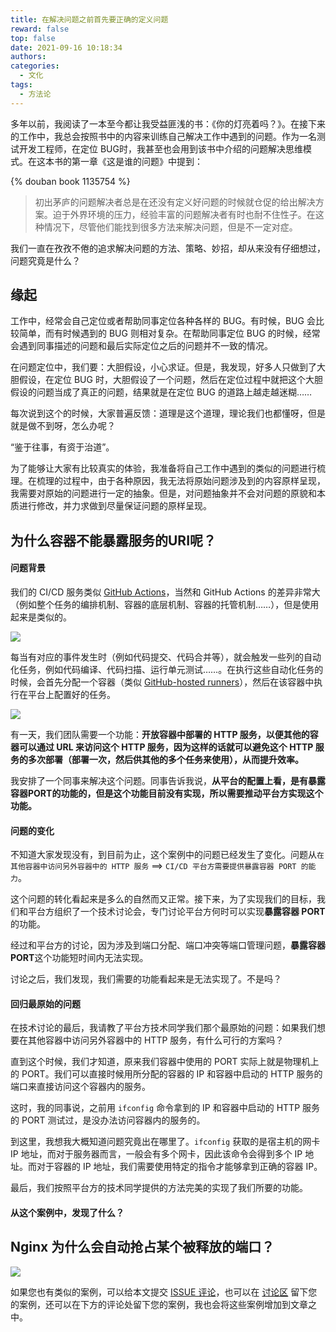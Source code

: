 ```yaml
---
title: 在解决问题之前首先要正确的定义问题
reward: false
top: false
date: 2021-09-16 10:18:34
authors:
categories:
  - 文化
tags:
  - 方法论
---
```


多年以前，我阅读了一本至今都让我受益匪浅的书：《你的灯亮着吗？》。在接下来的工作中，我总会按照书中的内容来训练自己解决工作中遇到的问题。作为一名测试开发工程师，在定位 BUG时，我甚至也会用到该书中介绍的问题解决思维模式。在这本书的第一章《这是谁的问题》中提到：

{% douban book 1135754 %}

> 初出茅庐的问题解决者总是在还没有定义好问题的时候就仓促的给出解决方案。迫于外界环境的压力，经验丰富的问题解决者有时也耐不住性子。在这种情况下，尽管他们能找到很多方法来解决问题，但是不一定对症。

我们一直在孜孜不倦的追求解决问题的方法、策略、妙招，却从来没有仔细想过，问题究竟是什么？

<!--more-->

## 缘起
工作中，经常会自己定位或者帮助同事定位各种各样的 BUG。有时候，BUG 会比较简单，而有时候遇到的 BUG 则相对复杂。在帮助同事定位 BUG 的时候，经常会遇到同事描述的问题和最后实际定位之后的问题并不一致的情况。

在问题定位中，我们要：大胆假设，小心求证。但是，我发现，好多人只做到了大胆假设，在定位 BUG 时，大胆假设了一个问题，然后在定位过程中就把这个大胆假设的问题当成了真正的问题，结果就是在定位 BUG 的道路上越走越迷糊……

每次说到这个的时候，大家普遍反馈：道理是这个道理，理论我们也都懂呀，但是就是做不到呀，怎么办呢？

“鉴于往事，有资于治道”。

为了能够让大家有比较真实的体验，我准备将自己工作中遇到的类似的问题进行梳理。在梳理的过程中，由于各种原因，我无法将原始问题涉及到的内容原样呈现，我需要对原始的问题进行一定的抽象。但是，对问题抽象并不会对问题的原貌和本质进行修改，并力求做到尽量保证问题的原样呈现。

## 为什么容器不能暴露服务的URI呢？
#### 问题背景
我们的 CI/CD 服务类似 [GitHub Actions](https://docs.github.com/en/actions)，当然和 GitHub Actions 的差异非常大（例如整个任务的编排机制、容器的底层机制、容器的托管机制……），但是使用起来是类似的。

![](actions-workflow.svg)

每当有对应的事件发生时（例如代码提交、代码合并等），就会触发一些列的自动化任务，例如代码编译、代码扫描、运行单元测试……。在执行这些自动化任务的时候，会首先分配一个容器（类似 [GitHub-hosted runners](https://docs.github.com/en/actions/using-github-hosted-runners/about-github-hosted-runners)），然后在该容器中执行在平台上配置好的任务。

![](workflow.gif)

有一天，我们团队需要一个功能：**开放容器中部署的 HTTP 服务，以便其他的容器可以通过 URL 来访问这个 HTTP 服务，因为这样的话就可以避免这个 HTTP 服务的多次部署（部署一次，然后供其他的多个任务来使用），从而提升效率。**

我安排了一个同事来解决这个问题。同事告诉我说，**从平台的配置上看，是有暴露容器PORT的功能的，但是这个功能目前没有实现，所以需要推动平台方实现这个功能。**

#### 问题的变化
不知道大家发现没有，到目前为止，这个案例中的问题已经发生了变化。问题从`在其他容器中访问另外容器中的 HTTP 服务` $\implies$ `CI/CD 平台方需要提供暴露容器 PORT 的能力`。

这个问题的转化看起来是多么的自然而又正常。接下来，为了实现我们的目标，我们和平台方组织了一个技术讨论会，专门讨论平台方何时可以实现**暴露容器 PORT**的功能。

经过和平台方的讨论，因为涉及到端口分配、端口冲突等端口管理问题，**暴露容器 PORT**这个功能短时间内无法实现。

讨论之后，我们发现，我们需要的功能看起来是无法实现了。不是吗？

#### 回归最原始的问题
在技术讨论的最后，我请教了平台方技术同学我们那个最原始的问题：如果我们想要在其他容器中访问另外容器中的 HTTP 服务，有什么可行的方案吗？

直到这个时候，我们才知道，原来我们容器中使用的 PORT 实际上就是物理机上的 PORT。我们可以直接时候用所分配的容器的 IP 和容器中启动的 HTTP 服务的端口来直接访问这个容器内的服务。

这时，我的同事说，之前用 `ifconfig` 命令拿到的 IP 和容器中启动的 HTTP 服务的 PORT 测试过，是没办法访问容器内的服务的。

到这里，我想我大概知道问题究竟出在哪里了。`ifconfig` 获取的是宿主机的网卡 IP 地址，而对于服务器而言，一般会有多个网卡，因此该命令会得到多个 IP 地址。而对于容器的 IP 地址，我们需要使用特定的指令才能够拿到正确的容器 IP。

最后，我们按照平台方的技术同学提供的方法完美的实现了我们所要的功能。

#### 从这个案例中，发现了什么？


## Nginx 为什么会自动抢占某个被释放的端口？


![](/waiting.gif)

如果您也有类似的案例，可以给本文提交 [ISSUE 评论](https://github.com/wangwei1237/wangwei1237.github.io/issues/314)，也可以在 [讨论区](https://github.com/wangwei1237/wangwei1237.github.io/discussions/317) 留下您的案例，还可以在下方的评论处留下您的案例，我也会将这些案例增加到文章之中。